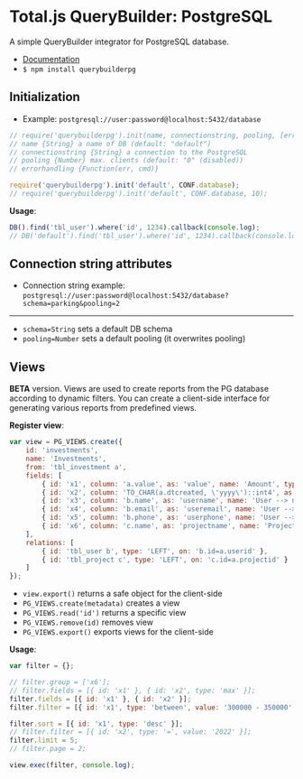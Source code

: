 # Total.js QueryBuilder: PostgreSQL

A simple QueryBuilder integrator for PostgreSQL database.

- [Documentation](https://docs.totaljs.com/total4/)
- `$ npm install querybuilderpg`

## Initialization

- Example: `postgresql://user:password@localhost:5432/database`

```js
// require('querybuilderpg').init(name, connectionstring, pooling, [errorhandling]);
// name {String} a name of DB (default: "default")
// connectionstring {String} a connection to the PostgreSQL
// pooling {Number} max. clients (default: "0" (disabled))
// errorhandling {Function(err, cmd)}

require('querybuilderpg').init('default', CONF.database);
// require('querybuilderpg').init('default', CONF.database, 10);
```

__Usage__:

```js
DB().find('tbl_user').where('id', 1234).callback(console.log);
// DB('default').find('tbl_user').where('id', 1234).callback(console.log);
```

## Connection string attributes

- Connection string example: `postgresql://user:password@localhost:5432/database?schema=parking&pooling=2`

---

- `schema=String` sets a default DB schema
- `pooling=Number` sets a default pooling (it overwrites pooling)

## Views

__BETA__ version. Views are used to create reports from the PG database according to dynamic filters. You can create a client-side interface for generating various reports from predefined views.

__Register view__:

```js
var view = PG_VIEWS.create({
	id: 'investments',
	name: 'Investments',
	from: 'tbl_investment a',
	fields: [
		{ id: 'x1', column: 'a.value', as: 'value', name: 'Amount', type: 'number' },
		{ id: 'x2', column: 'TO_CHAR(a.dtcreated, \'yyyy\')::int4', as: 'created', name: 'Created', type: 'number' },
		{ id: 'x3', column: 'b.name', as: 'username', name: 'User --> name', type: 'string' },
		{ id: 'x4', column: 'b.email', as: 'useremail', name: 'User --> email', type: 'string' },
		{ id: 'x5', column: 'b.phone', as: 'userphone', name: 'User --> phone', type: 'string' },
		{ id: 'x6', column: 'c.name', as: 'projectname', name: 'Project --> name', type: 'string' }
	],
	relations: [
		{ id: 'tbl_user b', type: 'LEFT', on: 'b.id=a.userid' },
		{ id: 'tbl_project c', type: 'LEFT', on: 'c.id=a.projectid' }
	]
});
```

- `view.export()` returns a safe object for the client-side
- `PG_VIEWS.create(metadata)` creates a view
- `PG_VIEWS.read('id')` returns a specific view
- `PG_VIEWS.remove(id)` removes view
- `PG_VIEWS.export()` exports views for the client-side

__Usage__:

```js
var filter = {};

// filter.group = ['x6'];
// filter.fields = [{ id: 'x1' }, { id: 'x2', type: 'max' }];
filter.fields = [{ id: 'x1' }, { id: 'x2' }];
filter.filter = [{ id: 'x1', type: 'between', value: '300000 - 350000' }];

filter.sort = [{ id: 'x1', type: 'desc' }];
// filter.filter = [{ id: 'x2', type: '=', value: '2022' }];
filter.limit = 5;
// filter.page = 2;

view.exec(filter, console.log);
```